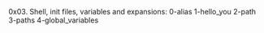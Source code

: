 0x03. Shell, init files, variables and expansions:
0-alias
1-hello_you
2-path
3-paths
4-global_variables
